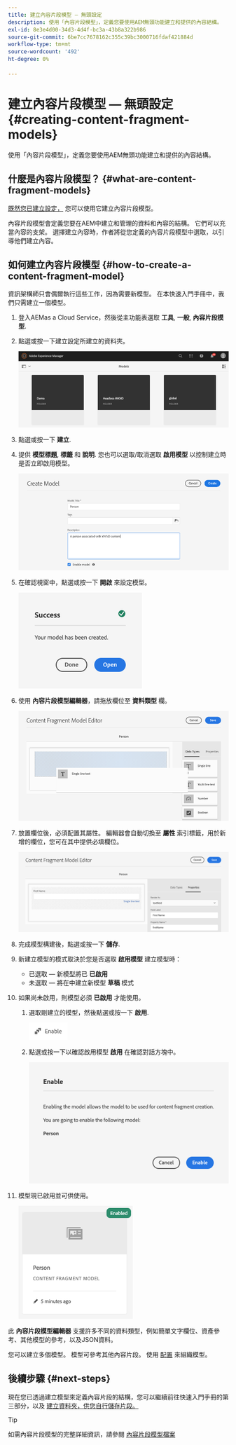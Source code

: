 ```yaml
---
title: 建立內容片段模型 — 無頭設定
description: 使用「內容片段模型」，定義您要使用AEM無頭功能建立和提供的內容結構。
exl-id: 8e3e4d00-34d3-4d4f-bc3a-43b8a322b986
source-git-commit: 6be7cc7678162c355c39bc3000716fdaf421884d
workflow-type: tm+mt
source-wordcount: '492'
ht-degree: 0%

---
```


# 建立內容片段模型 — 無頭設定 {#creating-content-fragment-models}

使用「內容片段模型」，定義您要使用AEM無頭功能建立和提供的內容結構。

## 什麼是內容片段模型？ {#what-are-content-fragment-models}

[既然您已建立設定，](create-configuration.md) 您可以使用它建立內容片段模型。

內容片段模型會定義您要在AEM中建立和管理的資料和內容的結構。 它們可以充當內容的支架。 選擇建立內容時，作者將從您定義的內容片段模型中選取，以引導他們建立內容。

## 如何建立內容片段模型 {#how-to-create-a-content-fragment-model}

資訊架構師只會偶爾執行這些工作，因為需要新模型。 在本快速入門手冊中，我們只需建立一個模型。

1. 登入AEMas a Cloud Service，然後從主功能表選取 **工具**, **一般**, **內容片段模型**.
1. 點選或按一下建立設定所建立的資料夾。

   ![模型資料夾](../assets/models-folder.png)
1. 點選或按一下 **建立**.
1. 提供 **模型標題**, **標籤** 和 **說明**. 您也可以選取/取消選取 **啟用模型** 以控制建立時是否立即啟用模型。

   ![建立模型](../assets/models-create.png)
1. 在確認視窗中，點選或按一下 **開啟** 來設定模型。

   ![確認窗口](../assets/models-confirmation.png)
1. 使用 **內容片段模型編輯器**，請拖放欄位至 **資料類型** 欄。

   ![拖放欄位](../assets/models-drag-and-drop.png)

1. 放置欄位後，必須配置其屬性。 編輯器會自動切換至 **屬性** 索引標籤，用於新增的欄位，您可在其中提供必填欄位。

   ![設定屬性](../assets/models-configure-properties.png)

1. 完成模型構建後，點選或按一下 **儲存**.

1. 新建立模型的模式取決於您是否選取 **啟用模型** 建立模型時：
   * 已選取 — 新模型將已 **已啟用**
   * 未選取 — 將在中建立新模型 **草稿** 模式

1. 如果尚未啟用，則模型必須 **已啟用** 才能使用。
   1. 選取剛建立的模型，然後點選或按一下 **啟用**.

      ![啟用模型](../assets/models-enable.png)
   1. 點選或按一下以確認啟用模型 **啟用** 在確認對話方塊中。

      ![啟用確認對話方塊](../assets/models-enabling.png)
1. 模型現已啟用並可供使用。

   ![已啟用模型](../assets/models-enabled.png)

此 **內容片段模型編輯器** 支援許多不同的資料類型，例如簡單文字欄位、資產參考、其他模型的參考，以及JSON資料。

您可以建立多個模型。 模型可參考其他內容片段。 使用 [配置](create-configuration.md) 來組織模型。

## 後續步驟 {#next-steps}

現在您已透過建立模型來定義內容片段的結構，您可以繼續前往快速入門手冊的第三部分，以及 [建立資料夾，供您自行儲存片段。](create-assets-folder.md)

>[!TIP]
>
>如需內容片段模型的完整詳細資訊，請參閱 [內容片段模型檔案](/help/sites-cloud/administering/content-fragments/content-fragments-models.md)
